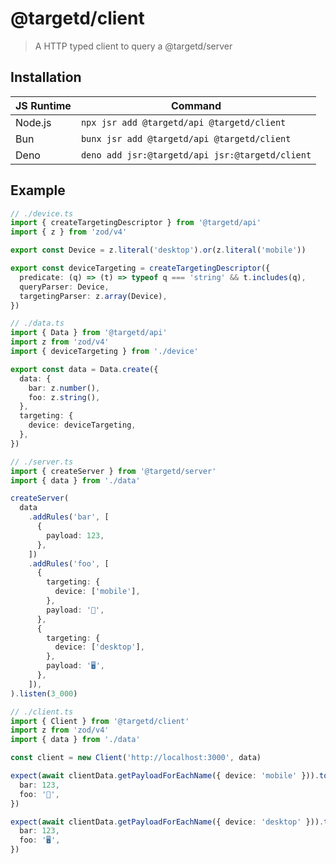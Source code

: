 # @targetd/client

> A HTTP typed client to query a @targetd/server

## Installation

| JS Runtime | Command                                         |
| ---------- | ----------------------------------------------- |
| Node.js    | `npx jsr add @targetd/api @targetd/client`      |
| Bun        | `bunx jsr add @targetd/api @targetd/client`     |
| Deno       | `deno add jsr:@targetd/api jsr:@targetd/client` |

## Example

```typescript
// ./device.ts
import { createTargetingDescriptor } from '@targetd/api'
import { z } from 'zod/v4'

export const Device = z.literal('desktop').or(z.literal('mobile'))

export const deviceTargeting = createTargetingDescriptor({
  predicate: (q) => (t) => typeof q === 'string' && t.includes(q),
  queryParser: Device,
  targetingParser: z.array(Device),
})
```

```typescript
// ./data.ts
import { Data } from '@targetd/api'
import z from 'zod/v4'
import { deviceTargeting } from './device'

export const data = Data.create({
  data: {
    bar: z.number(),
    foo: z.string(),
  },
  targeting: {
    device: deviceTargeting,
  },
})
```

```typescript
// ./server.ts
import { createServer } from '@targetd/server'
import { data } from './data'

createServer(
  data
    .addRules('bar', [
      {
        payload: 123,
      },
    ])
    .addRules('foo', [
      {
        targeting: {
          device: ['mobile'],
        },
        payload: '‍📱',
      },
      {
        targeting: {
          device: ['desktop'],
        },
        payload: '🖥',
      },
    ]),
).listen(3_000)
```

```typescript
// ./client.ts
import { Client } from '@targetd/client'
import z from 'zod/v4'
import { data } from './data'

const client = new Client('http://localhost:3000', data)

expect(await clientData.getPayloadForEachName({ device: 'mobile' })).toEqual({
  bar: 123,
  foo: '‍📱',
})

expect(await clientData.getPayloadForEachName({ device: 'desktop' })).toEqual({
  bar: 123,
  foo: '🖥',
})
```

